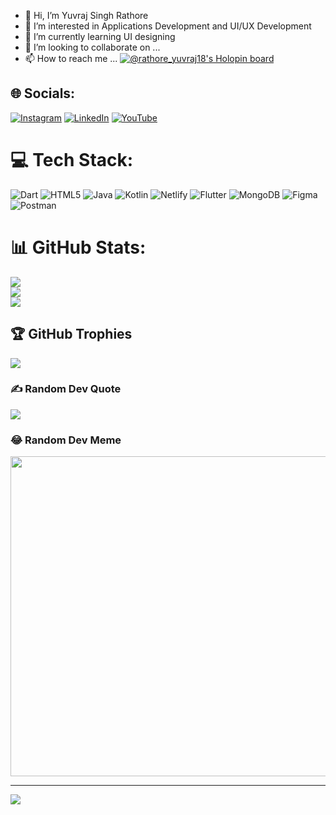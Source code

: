 - 👋 Hi, I’m Yuvraj Singh Rathore 
- 👀 I’m interested in Applications Development and UI/UX Development
- 🌱 I’m currently learning UI designing
- 💞️ I’m looking to collaborate on ...
- 📫 How to reach me ...
[![@rathore_yuvraj18's Holopin board](https://holopin.io/api/user/board?user=rathore_yuvraj18)](https://holopin.io/@rathore_yuvraj18)
<!---
yuvi2118/yuvi2118 is a ✨ special ✨ repository because its `README.md` (this file) appears on your GitHub profile.
You can click the Preview link to take a look at your changes.
--->



## 🌐 Socials:
[![Instagram](https://img.shields.io/badge/Instagram-%23E4405F.svg?logo=Instagram&logoColor=white)](https://instagram.com/rathore_yuvraj18?igshid=YmMyMTA2M2Y=) [![LinkedIn](https://img.shields.io/badge/LinkedIn-%230077B5.svg?logo=linkedin&logoColor=white)](https://www.linkedin.com/in/yuvraj-singh-rathore-1b74a6215) [![YouTube](https://img.shields.io/badge/YouTube-%23FF0000.svg?logo=YouTube&logoColor=white)](https://youtube.com/@BanaTechs)
# 💻 Tech Stack:
![Dart](https://img.shields.io/badge/dart-%230175C2.svg?style=plastic&logo=dart&logoColor=white) ![HTML5](https://img.shields.io/badge/html5-%23E34F26.svg?style=plastic&logo=html5&logoColor=white) ![Java](https://img.shields.io/badge/java-%23ED8B00.svg?style=plastic&logo=java&logoColor=white) ![Kotlin](https://img.shields.io/badge/kotlin-%230095D5.svg?style=plastic&logo=kotlin&logoColor=white) ![Netlify](https://img.shields.io/badge/netlify-%23000000.svg?style=plastic&logo=netlify&logoColor=#00C7B7) ![Flutter](https://img.shields.io/badge/Flutter-%2302569B.svg?style=plastic&logo=Flutter&logoColor=white) ![MongoDB](https://img.shields.io/badge/MongoDB-%234ea94b.svg?style=plastic&logo=mongodb&logoColor=white) 	![Figma](https://img.shields.io/badge/figma-%23F24E1E.svg?style=plastic&logo=figma&logoColor=white) ![Postman](https://img.shields.io/badge/Postman-FF6C37?style=plastic&logo=postman&logoColor=white)
# 📊 GitHub Stats:
![](https://github-readme-stats.vercel.app/api?username=Yuvi2118&theme=merko&hide_border=false&include_all_commits=true&count_private=false)<br/>
![](https://github-readme-streak-stats.herokuapp.com/?user=Yuvi2118&theme=merko&hide_border=false)<br/>
![](https://github-readme-stats.vercel.app/api/top-langs/?username=Yuvi2118&theme=merko&hide_border=false&include_all_commits=true&count_private=false&layout=compact)

## 🏆 GitHub Trophies
![](https://github-profile-trophy.vercel.app/?username=Yuvi2118&theme=radical&no-frame=false&no-bg=false&margin-w=4)

### ✍️ Random Dev Quote
![](https://quotes-github-readme.vercel.app/api?type=horizontal&theme=radical)

### 😂 Random Dev Meme
<img src="https://random-memer.herokuapp.com/" width="512px"/>

---
[![](https://visitcount.itsvg.in/api?id=Yuvi2118&icon=4&color=7)](https://visitcount.itsvg.in)
